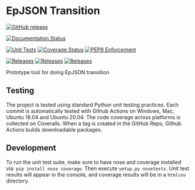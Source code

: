 # EpJSON Transition 
[![GitHub release](https://img.shields.io/github/release/myoldmopar/epjsontransition.svg?style=for-the-badge)](https://github.com/myoldmopar/epjsontransition/releases/latest)

[![Documentation Status](https://readthedocs.org/projects/epjson-transition/badge/?version=latest&style=for-the-badge)](https://epjson-transition.readthedocs.io/en/latest/?badge=latest)

[![Unit Tests](https://img.shields.io/github/workflow/status/Myoldmopar/EpJSONTransition/Test?label=Unit%20Tests&style=for-the-badge)](https://github.com/Myoldmopar/EpJSONTransition/actions?query=workflow%3A%22Test%22)
[![Coverage Status](https://img.shields.io/coveralls/github/Myoldmopar/EpJSONTransition?label=Coverage&style=for-the-badge)](https://coveralls.io/github/Myoldmopar/EpJSONTransition?branch=main)
[![PEP8 Enforcement](https://img.shields.io/github/workflow/status/Myoldmopar/EpJSONTransition/Flake8?label=Flake8&style=for-the-badge)](https://github.com/Myoldmopar/EpJSONTransition/actions?query=workflow%3AFlake8)

[![Releases](https://img.shields.io/github/workflow/status/Myoldmopar/EpJSONTransition/PyInstallerRelease?label=PyInstaller%20Release&style=for-the-badge)](https://github.com/Myoldmopar/EpJSONTransition/actions?query=workflow%3APyInstallerRelease)
[![Releases](https://img.shields.io/github/workflow/status/Myoldmopar/EpJSONTransition/PyInstallerRelease?label=PyPI%20Release&style=for-the-badge)](https://github.com/Myoldmopar/EpJSONTransition/actions?query=workflow%3APyPIRelease)
[![Releases](https://img.shields.io/pypi/wheel/EnergyPlus-EpJSON-Transition-Tool?label=PyPi%20Wheel&style=for-the-badge)](https://pypi.org/project/EnergyPlus-EpJSON-Transition-Tool/)

Prototype tool for doing EpJSON transition

## Testing

The project is tested using standard Python unit testing practices.
Each commit is automatically tested with Github Actions on Windows, Mac, Ubuntu 18.04 and Ubuntu 20.04.
The code coverage across platforms is collected on Coveralls.
When a tag is created in the GitHub Repo, Github Actions builds downloadable packages.

## Development

To run the unit test suite, make sure to have nose and coverage installed via: `pip install nose coverage`.
Then execute `setup.py nosetests`.
Unit test results will appear in the console, and coverage results will be in a `htmlcov` directory.
